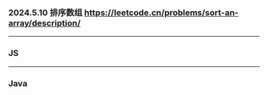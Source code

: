 ### 2024.5.10 排序数组  https://leetcode.cn/problems/sort-an-array/description/

---

### JS


---

### Java
